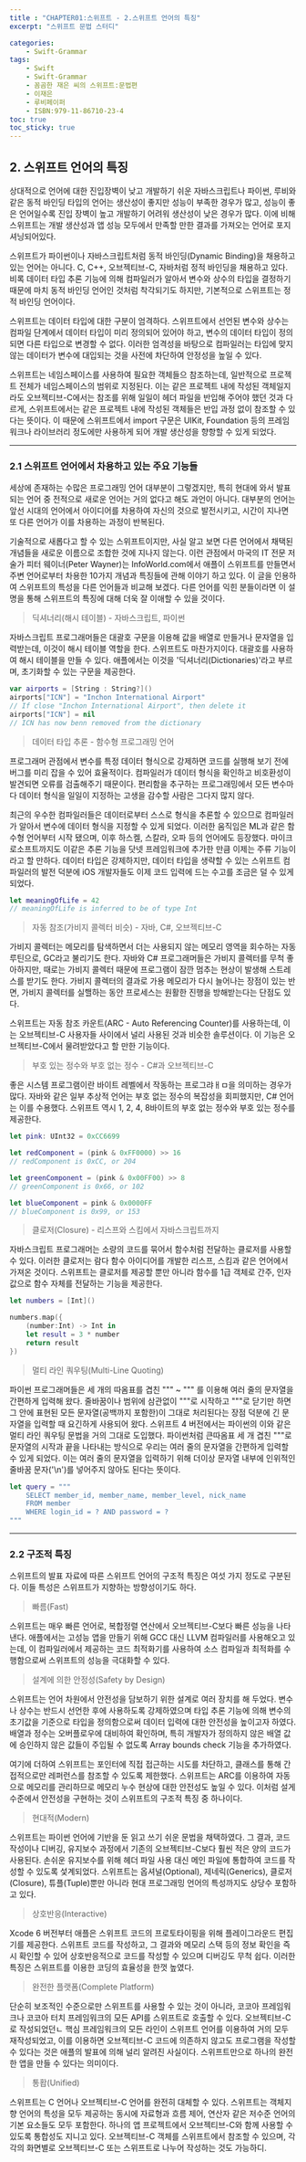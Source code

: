```yaml
---
title : "CHAPTER01:스위프트 - 2.스위프트 언어의 특징"
excerpt: "스위프트 문법 스터디"

categories:
    - Swift-Grammar
tags:
    - Swift
    - Swift-Grammar
    - 꼼곰한 재은 씨의 스위프트:문법편
    - 이재은
    - 루비페이퍼
    - ISBN:979-11-86710-23-4
toc: true
toc_sticky: true
---
```


## 2. 스위프트 언어의 특징

상대적으로 언어에 대한 진입장벽이 낮고 개발하기 쉬운 자바스크립트나 파이썬, 루비와 같은 동적 바인딩 타입의 언어는 생산성이 좋지만 성능이 부족한 경우가 많고, 성능이 좋은 언어일수록 진입 장벽이 높고 개발하기 어려워 생산성이 낮은 경우가 많다. 이에 비해 스위프트는 개발 생산성과 앱 성능 모두에서 만족할 만한 결과를 가져오는 언어로 포지셔닝되어있다.

스위프트가 파이썬이나 자바스크립트처럼 동적 바인딩(Dynamic Binding)을 채용하고 있는 언어는 아니다. C, C++, 오브젝티브-C, 자바처럼 정적 바인딩을 채용하고 있다. 비록 데이터 타입 추론 기능에 의해 컴파일러가 알아서 변수와 상수의 타입을 결정하기 때문에 마치 동적 바인딩 언어인 것처럼 착각되기도 하지만, 기본적으로 스위프트는 정적 바인딩 언어이다.

스위프트는 데이터 타입에 대한 구분이 엄격하다. 스위프트에서 선언된 변수와 상수는 컴파일 단계에서 데이터 타입이 미리 정의되어 있어야 하고, 변수의 데이터 타입이 정의되면 다른 타입으로 변경할 수 없다. 이러한 엄격성을 바탕으로 컴파일러는 타입에 맞지 않는 데이터가 변수에 대입되는 것을 사전에 차단하여 안정성을 높일 수 있다. 

스위프트는 네임스페이스를 사용하여 필요한 객체들으 참조하는데, 일반적으로 프로젝트 전체가 네임스페이스의 범위로 지정된다. 이는 같은 프로젝트 내에 작성된 객체일지라도 오브젝티브-C에서는 참조를 위해 일일이 헤더 파일을 반입해 주어야 했던 것과 다르게, 스위프트에서는 같은 프로젝트 내에 작성된 객체들은 반입 과정 없이 참조할 수 있다는 뜻이다. 이 때문에 스위프트에서 import 구문은 UIKit, Foundation 등의 프레임워크나 라이브러리 정도에만 사용하게 되어 개발 생산성을 향항할 수 있게 되었다.

---

### 2.1 스위프트 언어에서 차용하고 있는 주요 기능들 

세상에 존재하는 수많은 프로그래밍 언어 대부분이 그렇겠지만, 특히 현대에 와서 발표되는 언어 중 전적으로 새로운 언어는 거의 없다고 해도 과언이 아니다. 대부분의 언어는 앞선 시대의 언어에서 아이디어를 차용하여 자신의 것으로 발전시키고, 시간이 지나면 또 다른 언어가 이를 차용하는 과정이 반복된다.

기술적으로 새롭다고 할 수 있는 스위프트이지만, 사실 알고 보면 다른 언어에서 채택된 개념들을 새로운 이름으로 조합한 것에 지나지 않는다. 이런 관점에서 마국의 IT 전문 저술가 피터 웨이너(Peter Wayner)는 InfoWorld.com에서 애플이 스위프트를 만들면서 주변 언어로부터 차용한 10가지 개념과 특징들에 관해 이야기 하고 있다. 이 글을 인용하여 스위프트의 특성을 다른 언어들과 비교해 보겠다. 다른 언어를 익힌 분들이라면 이 설명을 통해 스위프트의 특징에 대해 더욱 잘 이애할 수 있을 것이다.

> 딕셔너리(해시 테이블) - 자바스크립트, 파이썬

자바스크립트 프로그래머들은 대괄호 구문을 이용해 값을 배열로 만들거나 문자열을 입력받는데, 이것이 해시 테이블 역할을 한다. 스위프트도 마찬가지이다. 대괄호를 사용하여 해시 테이블을 만들 수 있다. 애플에서는 이것을 '딕셔너리(Dictionaries)'라고 부르며, 초기화할 수 있는 구문을 제공한다.

```swift
var airports = [String : String?]()
airports["ICN"] = "Inchon International Airport"
// If close "Inchon International Airport", then delete it
airports["ICN"] = nil
// ICN has now benn removed from the dictionary
```

> 데이터 타입 추론 - 함수형 프로그래밍 언어

프로그래머 관점에서 변수를 특정 데이터 형식으로 강제하면 코드를 실행해 보기 전에 버그를 미리 잡을 수 있어 효율적이다. 컴파일러가 데이터 형식을 확인하고 비호환성이 발견되면 오류를 검출해주기 때문이다. 편리함을 추구하는 프로그래밍에서 모든 변수마다 데이터 형식을 일일이 지정하는 고생을 감수할 사람은 그다지 많지 않다.

최근의 우수한 컴파일러들은 데이터로부터 스스로 형식을 추론할 수 있으므로 컴파일러가 알아서 변수에 데이터 형식을 지정할 수 있게 되었다. 이러한 움직임은 ML과 같은 함수형 언어부터 시작 됐으며, 이후 하스켈, 스칼라, 오파 등의 언어에도 등장했다. 마이크로소프트까지도 이같은 추론 기능을 닷넷 프레임워크에 추가한 만큼 이제는 주류 기능이라고 할 만하다. 데이터 타입은 강제하지만, 데이터 타입을 생략할 수 있는 스위프트 컴파일러의 발전 덕분에 iOS 개발자들도 이제 코드 입력에 드는 수고를 조금은 덜 수 있게 되었다.

```swift
let meaningOfLife = 42
// meaningOfLife is inferred to be of type Int
```

> 자동 참조(가비지 콜렉터 비슷) - 자바, C#, 오브젝티브-C

가비지 콜렉터는 메모리를 탐색하면서 더는 사용되지 않는 메모리 영역을 회수하는 자동 루틴으로, GC라고 불리기도 한다. 자바와 C# 프로그래머들은 가비지 콜렉터를 무척 좋아하지만, 때로는 가비지 콜렉터 때문에 프로그램이 잠깐 멈추는 현상이 발생해 스트레스를 받기도 한다. 가비지 콜렉터의 결과로 가용 메모리가 다시 늘어나는 장점이 있는 반면, 가비지 콜렉터를 실핼하는 동안 프로세스는 원활한 진행을 방해받는다는 단점도 있다.

스위프트는 자동 참조 카운트(ARC - Auto Referencing Counter)를 사용하는데, 이는 오브젝티브-C 사용자들 사이에서 널리 사용된 것과 비슷한 솔루션이다. 이 기능은 오브젝티브-C에서 물려받았다고 할 만한 기능이다.

> 부호 있는 정수와 부호 없는 정수 - C#과 오브젝티브-C

좋은 시스템 프로그램이란 바이트 레벨에서 작동하는 프로그랴ㅐㅁ을 의미하는 경우가 많다. 자바와 같은 일부 추상적 언어는 부호 없는 정수의 복잡성을 회피했지만, C# 언어는 이를 수용했다. 스위프트 역시 1, 2, 4, 8바이트의 부호 없는 정수와 부호 있는 정수를 제공한다.

```swift
let pink: UInt32 = 0xCC6699

let redComponent = (pink & 0xFF0000) >> 16
// redComponent is 0xCC, or 204

let greenComponent = (pink & 0x00FF00) >> 8
// greenComponent is 0x66, or 102

let blueComponent = pink & 0x0000FF
// blueComponent is 0x99, or 153
```

> 클로저(Closure) - 리스프와 스킴에서 자바스크립트까지

자바스크립트 프로그래머는 소량의 코드를 묶어서 함수처럼 전달하는 클로저를 사용할 수 있다. 이러한 클로저는 람다 함수 아이디어를 개발한 리스프, 스킴과 같은 언어에서 가져온 것이다. 스위프트는 클로저를 제공할 뿐만 아니라 함수를 1급 객체로 간주, 인자값으로 함수 자체를 전달하는 기능을 제공한다.

```swift
let numbers = [Int]()

numbers.map({
    (number:Int) -> Int in
    let result = 3 * number
    return result
})
```

> 멀티 라인 쿼우팅(Multi-Line Quoting)

파이썬 프로그래머들은 세 개의 따옴표를 겹친 """ ~ """ 를 이용해 여러 줄의 문자열을 간편하게 입력해 왔다. 줄바꿈이나 범위에 삼관없이 """로 시작하고 """로 닫기만 하면 그 안에 표현된 모든 문자열(공백까지 포함한)이 그대로 처리된다는 장점 덕분에 긴 문자열을 입력할 때 요긴하게 사용되어 왔다. 스위프트 4 버전에서는 파이썬의 이와 같은 멀티 라인 쿼우팅 문법을 거의 그대로 도입했다. 파이썬처럼 큰따옴표 세 개 겹친 """로 문자열의 시작과 끝을 나타내는 방식으로 우리는 여러 줄의 문자열을 간편하게 입력할 수 있게 되었다. 이는 여러 줄의 문자열을 입력하기 위해 더이상 문자열 내부에 인위적인 줄바꿈 문자('\n')를 넣어주지 않아도 된다는 뜻이다.

```swift
let query = """
    SELECT member_id, member_name, member_level, nick_name
    FROM member
    WHERE login_id = ? AND password = ?
"""
```

---

### 2.2 구조적 특징

스위프트의 발표 자료에 따른 스위프트 언어의 구조적 특징은 여섯 가지 정도로 구분된다. 이들 특성은 스위프트가 지향하는 방향성이기도 하다.

> 빠름(Fast)

스위프트는 매우 빠른 언어로, 복합정렬 연산에서 오브젝티브-C보다 빠른 성능을 나타낸다. 애플에서는 고성능 앱을 만들기 위해 GCC 대신 LLVM 컴파일러를 사용해오고 있는데, 이 컴파일러에서 제공하는 코드 최적화기를 사용하여 소스 컴파일과 최적화를 수행함으로써 스위프트의 성능을 극대화할 수 있다.

> 설계에 의한 안정성(Safety by Design)

스위프트는 언어 차원에서 안전성을 담보하기 위한 설계로 여러 장치를 해 두었다. 변수나 상수는 반드시 선언한 후에 사용하도록 강제하였으며 타입 추론 기능에 의해 변수의 초기값을 기준으로 타입을 정의함으로써 데이터 입력에 대한 안전성을 높이고자 하였다. 배열과 정수는 오버플로우에 대비하여 확인하며, 특히 개발자가 정의하지 않은 배열 값에 승인하지 않은 값들이 주입될 수 없도록 Array bounds check 기능을 추가하였다.

여기에 더하여 스위프트는 포인터에 직접 접근하는 시도를 차단하고, 클래스를 통해 간접적으로만 레퍼런스를 참조할 수 있도록 제한했다. 스위프트는 ARC를 이용하여 자동으로 메모리를 관리하므로 메모리 누수 현상에 대한 안전성도 높일 수 있다. 이처럼 설게 수준에서 안전성을 구현하는 것이 스위프트의 구조적 특징 중 하나이다.

> 현대적(Modern)

스위프트는 파이썬 언어에 기반을 둔 읽고 쓰기 쉬운 문법을 채택하였다. 그 결과, 코드 작성이나 디버깅, 유지보수 과정에서 기존의 오브젝티브-C보다 훨씬 적은 양의 코드가 사용된다. 손쉬운 유지보수를 위해 헤더 파일 사용 대신 메인 파일에 통합하여 코드를 작성할 수 있도록 섳계되었다. 스위프트는 옵셔널(Optional), 제네릭(Generics), 클로저(Closure), 튜플(Tuple)뿐만 아니라 현대 프로그래밍 언어의 특성까지도 상당수 포함하고 있다. 

> 상호반응(Interactive)

Xcode 6 버전부터 애플은 스위프트 코드의 프로토타이핑을 위해 플레이그라운드 편집기를 제공한다. 스위프트 코드를 작성하고, 그 결과와 메모리 스택 등의 정보 확인을 즉시 확인할 수 있어 상호반응적으로 코드를 작성할 수 있으며 디버깅도 무척 쉽다. 이러한 특징은 스위프트를 이용한 코딩의 효율성을 한껏 높였다. 

> 완전한 플랫폼(Complete Platform)

단순히 보조적인 수준으로만 스위프트를 사용할 수 있는 것이 아니라, 코코아 프레임워크나 코코아 터치 프레임워크의 모든 API를 스위프트로 호출할 수 있다. 오브젝티브-C로 작성되었던ㄴ 핵심 프레임워크의 모든 라인이 스위프트 언어를 이용하여 거의 모두 재작성되었고, 이를 이용하면 오브젝티브-C 코드에 의존하지 않고도 프로그램을 작성할 수 있다는 것은 애플의 발표에 의해 널리 알려진 사실이다. 스위프트만으로 하나의 완전한 앱을 만들 수 있다는 의미이다.

> 통홥(Unified)

스위프트는 C 언어나 오브젝티브-C 언어를 완전히 대체할 수 있다. 스위프트는 객체지향 언어의 특성을 모두 제공하는 동시에 자료형과 흐름 제어, 연산자 같은 저수준 언어의 기본 요소들도 모두 포함한다. 하나의 앱 프로젝트에서 오브젝티브-C와 함께 사용할 수 있도록 통합성도 지니고 있다. 오브젝티브-C 객체를 스위프트에서 참조할 수 있으며, 각각의 화면별로 오브젝티브-C 또는 스위프트로 나누어 작성하는 것도 가능하디.